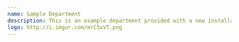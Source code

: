```yaml
---
name: Sample Department
description: This is an example department provided with a new installation of JKAN
logo: http://i.imgur.com/mrC5xVT.png
---
```

